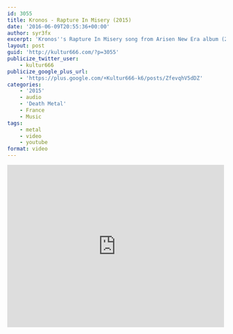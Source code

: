 ```yaml
---
id: 3055
title: Kronos - Rapture In Misery (2015)
date: '2016-06-09T20:55:36+00:00'
author: syr3fx
excerpt: 'Kronos''s Rapture In Misery song from Arisen New Era album (2015).'
layout: post
guid: 'http://kultur666.com/?p=3055'
publicize_twitter_user:
    - kultur666
publicize_google_plus_url:
    - 'https://plus.google.com/+Kultur666-k6/posts/ZfevqhV5dDZ'
categories:
    - '2015'
    - audio
    - 'Death Metal'
    - France
    - Music
tags:
    - metal
    - video
    - youtube
format: video
---
```


<iframe allow="accelerometer; autoplay; clipboard-write; encrypted-media; gyroscope; picture-in-picture; web-share" allowfullscreen="" frameborder="0" height="375" loading="lazy" src="https://www.youtube.com/embed/2uyG6aEPWJg?feature=oembed" title="Kronos - Rapture In Misery" width="500"></iframe>